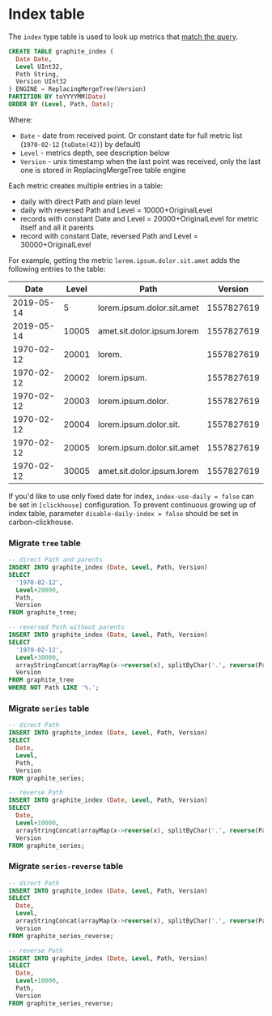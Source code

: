 # Index table
The `index` type table is used to look up metrics that [match the query](https://graphite.readthedocs.io/en/latest/render_api.html#paths-and-wildcards).

```sql
CREATE TABLE graphite_index (
  Date Date,
  Level UInt32,
  Path String,
  Version UInt32
) ENGINE = ReplacingMergeTree(Version)
PARTITION BY toYYYYMM(Date)
ORDER BY (Level, Path, Date);
```

Where:
* `Date` - date from received point. Or constant date for full metric list (`1970-02-12` (`toDate(42)`) by default)
* `Level` - metrics depth, see description below
* `Version` - unix timestamp when the last point was received, only the last one is stored in ReplacingMergeTree table engine

Each metric creates multiple entries in a table:
* daily with direct Path and plain level
* daily with reversed Path and Level = 10000+OriginalLevel
* records with constant Date and Level = 20000+OriginalLevel for metric itself and all it parents
* record with constant Date, reversed Path and Level = 30000+OriginalLevel

For example, getting the metric `lorem.ipsum.dolor.sit.amet` adds the following entries to the table:

| Date          | Level | Path                       | Version    |
| ------------- | ------| -------------------------- | ---------- |
| 2019-05-14    | 5     | lorem.ipsum.dolor.sit.amet | 1557827619 |
| 2019-05-14    | 10005 | amet.sit.dolor.ipsum.lorem | 1557827619 |
| 1970-02-12    | 20001 | lorem.                     | 1557827619 |
| 1970-02-12    | 20002 | lorem.ipsum.               | 1557827619 |
| 1970-02-12    | 20003 | lorem.ipsum.dolor.         | 1557827619 |
| 1970-02-12    | 20004 | lorem.ipsum.dolor.sit.     | 1557827619 |
| 1970-02-12    | 20005 | lorem.ipsum.dolor.sit.amet | 1557827619 |
| 1970-02-12    | 30005 | amet.sit.dolor.ipsum.lorem | 1557827619 |

If you'd like to use only fixed date for index, `index-use-daily = false` can be set in `[clickhouse]` configuration. To prevent continuous growing up of index table, parameter `disable-daily-index = false` should be set in carbon-clickhouse.

### Migrate `tree` table

```sql
-- direct Path and parents
INSERT INTO graphite_index (Date, Level, Path, Version)
SELECT
  '1970-02-12',
  Level+20000,
  Path,
  Version
FROM graphite_tree;

-- reversed Path without parents
INSERT INTO graphite_index (Date, Level, Path, Version)
SELECT
  '1970-02-12',
  Level+30000,
  arrayStringConcat(arrayMap(x->reverse(x), splitByChar('.', reverse(Path))), '.'),
  Version
FROM graphite_tree
WHERE NOT Path LIKE '%.';
```

### Migrate `series` table
```sql
-- direct Path
INSERT INTO graphite_index (Date, Level, Path, Version)
SELECT
  Date,
  Level,
  Path,
  Version
FROM graphite_series;

-- reverse Path
INSERT INTO graphite_index (Date, Level, Path, Version)
SELECT
  Date,
  Level+10000,
  arrayStringConcat(arrayMap(x->reverse(x), splitByChar('.', reverse(Path))), '.'),
  Version
FROM graphite_series;
```

### Migrate `series-reverse` table
```sql
-- direct Path
INSERT INTO graphite_index (Date, Level, Path, Version)
SELECT
  Date,
  Level,
  arrayStringConcat(arrayMap(x->reverse(x), splitByChar('.', reverse(Path))), '.'),
  Version
FROM graphite_series_reverse;

-- reverse Path
INSERT INTO graphite_index (Date, Level, Path, Version)
SELECT
  Date,
  Level+10000,
  Path,
  Version
FROM graphite_series_reverse;
```
